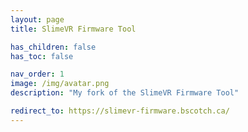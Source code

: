 ```yaml
---
layout: page
title: SlimeVR Firmware Tool

has_children: false
has_toc: false

nav_order: 1
image: /img/avatar.png
description: "My fork of the SlimeVR Firmware Tool"

redirect_to: https://slimevr-firmware.bscotch.ca/
---
```


